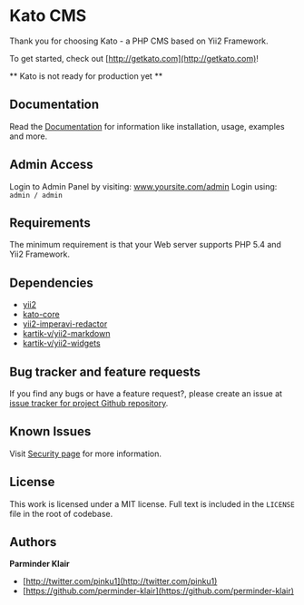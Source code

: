# Kato CMS
Thank you for choosing Kato - a PHP CMS based on Yii2 Framework.

To get started, check out [http://getkato.com](http://getkato.com)!

** Kato is not ready for production yet **

## Documentation
Read the [Documentation](docs/index.md) for information like installation, usage, examples and more.

## Admin Access
Login to Admin Panel by visiting: www.yoursite.com/admin
Login using: `admin / admin`

## Requirements
The minimum requirement is that your Web server supports PHP 5.4 and Yii2 Framework.

## Dependencies
* [yii2](https://github.com/yiisoft/yii2)
* [kato-core](https://github.com/perminder-klair/kato-core)
* [yii2-imperavi-redactor](https://github.com/asofter/yii2-imperavi-redactor)
* [kartik-v/yii2-markdown](https://github.com/kartik-v/yii2-markdown)
* [kartik-v/yii2-widgets](https://github.com/kartik-v/yii2-widgets)

## Bug tracker and feature requests
If you find any bugs or have a feature request?, please create an issue at [issue tracker for project Github repository](https://github.com/perminder-klair/kato/issues).

## Known Issues
Visit [Security page](docs/security.md) for more information.

## License
This work is licensed under a MIT license. Full text is included in the `LICENSE` file in the root of codebase.

## Authors
**Parminder Klair**

+ [http://twitter.com/pinku1](http://twitter.com/pinku1)
+ [https://github.com/perminder-klair](https://github.com/perminder-klair)